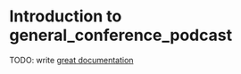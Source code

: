 # Introduction to general_conference_podcast

TODO: write [great documentation](http://jacobian.org/writing/great-documentation/what-to-write/)
